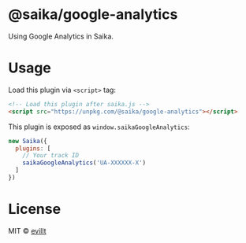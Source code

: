 # @saika/google-analytics

Using Google Analytics in Saika.

# Usage

Load this plugin via `<script>` tag:

```html
<!-- Load this plugin after saika.js -->
<script src="https://unpkg.com/@saika/google-analytics"></script>
```

This plugin is exposed as `window.saikaGoogleAnalytics`:

```js
new Saika({
  plugins: [
    // Your track ID
    saikaGoogleAnalytics('UA-XXXXXX-X')
  ]
})
```

# License

MIT © [evillt](https://github.com/evillt)
